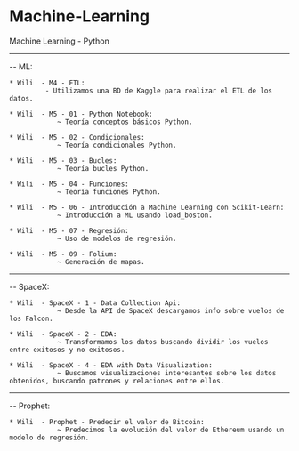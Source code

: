 # Machine-Learning

Machine Learning - Python
 
---
--
ML:

	* Wili 	- M4 - ETL:
			 - Utilizamos una BD de Kaggle para realizar el ETL de los datos.
			
	* Wili 	- M5 - 01 - Python Notebook:
			 	~ Teoría conceptos básicos Python.
			
	* Wili 	- M5 - 02 - Condicionales:
			 	~ Teoría condicionales Python.
			
	* Wili 	- M5 - 03 - Bucles:
			 	~ Teoría bucles Python.
			
	* Wili 	- M5 - 04 - Funciones:
			 	~ Teoría funciones Python.
			
	* Wili 	- M5 - 06 - Introducción a Machine Learning con Scikit-Learn:
			 	~ Introducción a ML usando load_boston.
			
	* Wili 	- M5 - 07 - Regresión:
			 	~ Uso de modelos de regresión.
			
	* Wili 	- M5 - 09 - Folium:
			 	~ Generación de mapas.
			
---
--
SpaceX:

	* Wili 	- SpaceX - 1 - Data Collection Api:
			 	~ Desde la API de SpaceX descargamos info sobre vuelos de los Falcon.
			
	* Wili 	- SpaceX - 2 - EDA:
			 	~ Transformamos los datos buscando dividir los vuelos entre exitosos y no exitosos.
			
	* Wili 	- SpaceX - 4 - EDA with Data Visualization:
			 	~ Buscamos visualizaciones interesantes sobre los datos obtenidos, buscando patrones y relaciones entre ellos.
			

---	
--
Prophet:

	* Wili 	- Prophet - Predecir el valor de Bitcoin:
				~ Predecimos la evolución del valor de Ethereum usando un modelo de regresión.
